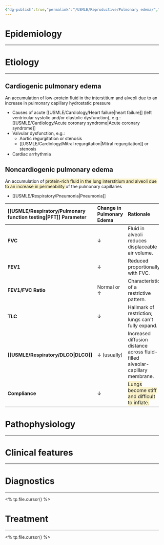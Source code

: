```yaml
---
{"dg-publish":true,"permalink":"/USMLE/Reproductive/Pulmonary edema/","tags":["t1"]}
---
```


# Epidemiology
---


# Etiology
---
## Cardiogenic pulmonary edema
An accumulation of low-protein fluid in the interstitium and alveoli due to an increase in pulmonary capillary hydrostatic pressure
- Causes of acute [[USMLE/Cardiology/Heart failure\|heart failure]] (left ventricular systolic and/or diastolic dysfunction), e.g.: [[USMLE/Cardiology/Acute coronary syndrome\|Acute coronary syndrome]]
- Valvular dysfunction, e.g.:
	- Aortic regurgitation or stenosis
	- [[USMLE/Cardiology/Mitral regurgitation\|Mitral regurgitation]] or stenosis
- Cardiac arrhythmia
## Noncardiogenic pulmonary edema
An accumulation of <span style="background:rgba(240, 200, 0, 0.2)">protein-rich fluid in the lung interstitium and alveoli due to an increase in permeability </span>of the pulmonary capillaries
- [[USMLE/Respiratory/Pneumonia\|Pneumonia]]

| [[USMLE/Respiratory/Pulmonary function testing\|PFT]] Parameter      | Change in Pulmonary Edema | Rationale                                                                                           |
| :----------------- | :------------------------ | :-------------------------------------------------------------------------------------------------- |
| **FVC**            | ↓                         | Fluid in alveoli reduces displaceable air volume.                                                   |
| **FEV1**           | ↓                         | Reduced proportionally with FVC.                                                                    |
| **FEV1/FVC Ratio** | Normal or ↑               | Characteristic of a restrictive pattern.                                                            |
| **TLC**            | ↓                         | Hallmark of restriction; lungs can't fully expand.                                                  |
| **[[USMLE/Respiratory/DLCO\|DLCO]]**           | ↓ (usually)               | Increased diffusion distance across fluid-filled alveolar-capillary membrane.                       |
| **Compliance**     | ↓                         | <span style="background:rgba(240, 200, 0, 0.2)">Lungs become stiff and difficult to inflate.</span> |
# Pathophysiology
---


# Clinical features
---


# Diagnostics
---
<% tp.file.cursor() %>

# Treatment
---
<% tp.file.cursor() %>
